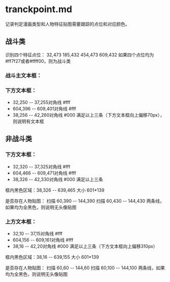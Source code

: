 # tranckpoint.md

记录判定漫画类型和人物特征贴图需要跟踪的点位和对应颜色。

## 战斗类
识别四个特征点位：
32,473
185,432
454,473
609,432
如果四个点位均为#ff7f27或者#ffff00，则为战斗类

### 战斗主文本框：
### 下方文本框：
- 32,250 -- 37,255对角线 #fff
- 604,396 -- 609,401对角线 #fff
- 38,256 -- 42,260对角线 #000
满足以上三条（下方文本框向上偏移70px），则说明有文本框

## 非战斗类
### 下方文本框：
- 32,320 -- 37,325对角线 #fff
- 604,466 -- 609,471对角线 #fff
- 38,326 -- 42,330对角线 #000
满足以上三条

框内黑色区域：38,326 -- 639,465  大小 601*139

是否存在人物贴图：
扫描 60,390 -- 144,390
扫描 60,430 -- 144,430
两条线，如果均为全黑色，则说明无头像贴图


### 上方文本框：
- 32,10 -- 37,15对角线 #fff
- 604,156 -- 609,161对角线 #fff
- 38,16 -- 42,20对角线 #000
满足以上三条（下方文本框向上偏移310px）

框内黑色区域：38,16 -- 639,155  大小 601*139

是否存在人物贴图：
扫描 60,60 -- 144,60
扫描 60,100 -- 144,100
两条线，如果均为全黑色，则说明无头像贴图
